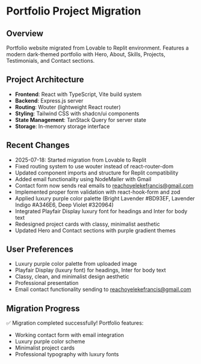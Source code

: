 # Portfolio Project Migration

## Overview
Portfolio website migrated from Lovable to Replit environment. Features a modern dark-themed portfolio with Hero, About, Skills, Projects, Testimonials, and Contact sections.

## Project Architecture
- **Frontend**: React with TypeScript, Vite build system
- **Backend**: Express.js server
- **Routing**: Wouter (lightweight React router)
- **Styling**: Tailwind CSS with shadcn/ui components
- **State Management**: TanStack Query for server state
- **Storage**: In-memory storage interface

## Recent Changes
- 2025-07-18: Started migration from Lovable to Replit
- Fixed routing system to use wouter instead of react-router-dom
- Updated component imports and structure for Replit compatibility
- Added email functionality using NodeMailer with Gmail
- Contact form now sends real emails to reachoyelekefrancis@gmail.com
- Implemented proper form validation with react-hook-form and zod
- Applied luxury purple color palette (Bright Lavender #BD93EF, Lavender Indigo #A346E6, Deep Violet #320964)
- Integrated Playfair Display luxury font for headings and Inter for body text
- Redesigned project cards with classy, minimalist aesthetic
- Updated Hero and Contact sections with purple gradient themes

## User Preferences
- Luxury purple color palette from uploaded image
- Playfair Display (luxury font) for headings, Inter for body text
- Classy, clean, and minimalist design aesthetic
- Professional presentation
- Email contact functionality sending to reachoyelekefrancis@gmail.com

## Migration Progress
✅ Migration completed successfully! Portfolio features:
- Working contact form with email integration
- Luxury purple color scheme
- Minimalist project cards
- Professional typography with luxury fonts